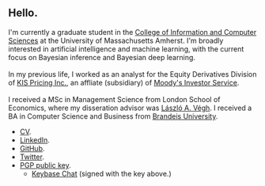 ## Hello.

I'm currently a graduate student in the <a href="https://www.cics.umass.edu/">College of Information and Computer Sciences</a> at the University of Massachusetts Amherst. I'm broadly interested in artificial intelligence and machine learning, with the current focus on Bayesian inference and Bayesian deep learning.<br><br>In my previous life, I worked as an analyst for the Equity Derivatives Division of <a href="https://eng.bond.co.kr">KIS Pricing Inc.</a>, an affliate (subsidiary) of <a href="https://www.moodys.com/researchandratings/">Moody's Investor Service</a>.<br><br>I received a MSc in Management Science from London School of Economics, where my disseration advisor was <a href="http://personal.lse.ac.uk/veghl/">László A. Végh</a>. I received a BA in Computer Science and Business from <a href="https://www.brandeis.edu/">Brandeis University</a>.

* [CV](https://link.iamblogger.net/vt-5z).
* [LinkedIn](https://link.iamblogger.net/linkedin).
* [GitHub](https://link.iamblogger.net/githubrepos).
* [Twitter](https://link.iamblogger.net/twitter).
* [PGP public key](https://link.iamblogger.net/pgppublic).
  * [Keybase Chat](https://link.iamblogger.net/keybase) (signed with the key above.)

